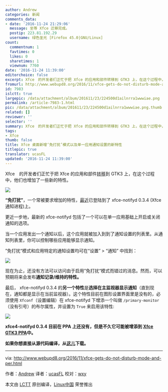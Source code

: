 ```yaml
---
author: Andrew
categories: 新闻
comments_data:
- date: '2016-11-24 21:29:06'
  message: 坐等 Xfce 迁移完成。
  postip: 223.81.192.29
  username: 绿色圣光 [Firefox 45.0|GNU/Linux]
count:
  commentnum: 1
  favtimes: 0
  likes: 0
  sharetimes: 1
  viewnum: 7760
date: '2016-11-24 11:39:00'
editorchoice: false
excerpt: Xfce　的开发者们正忙于把 Xfce 的应用和部件转移到 GTK3 上，在这个过程中，他们也增加了一些新的特性。
fromurl: http://www.webupd8.org/2016/11/xfce-gets-do-not-disturb-mode-and-per.html
id: 7983
islctt: true
largepic: /data/attachment/album/201611/23/224500d1ailnrra1wwwiae.png
permalink: /article-7983-1.html
pic: /data/attachment/album/201611/23/224500d1ailnrra1wwwiae.png.thumb.jpg
related: []
reviewer: ''
selector: ''
summary: Xfce　的开发者们正忙于把 Xfce 的应用和部件转移到 GTK3 上，在这个过程中，他们也增加了一些新的特性。
tags:
- Xfce
thumb: false
title: Xfce 桌面新增‘免打扰’模式以及单一应用通知设置的新特性
titlepic: true
translator: ucasFL
updated: '2016-11-24 11:39:00'
---
```


Xfce　的开发者们正忙于把 Xfce 的应用和部件[转移](https://wiki.xfce.org/releng/4.14/roadmap)到 GTK3 上，在这个过程中，他们也增加了一些新的特性。


![](/data/attachment/album/201611/23/224500d1ailnrra1wwwiae.png)


**“免打扰”**，一个常被要求增加的特性，[最近](http://simon.shimmerproject.org/2016/11/09/xfce4-notifyd-0-3-4-released-do-not-disturb-and-per-application-settings/)已登陆到了 xfce-notifyd 0.3.4 (Xfce 通知进程)上。


更近一步地，最新的 xfce-notifyd 包括了一个可以在单一应用基础上开启或关闭通知的选项。


当一个应用发出一个通知以后，这个应用就被加入到到了通知设置的列表里。从通知列表里，你可以控制哪些应用能够显示通知。


”免打扰“模式和应用特定的通知设置均可在“设置” > “通知” 中找到：


![](/data/attachment/album/201611/23/224137iah600bbiqthb00w.png)


现在为止，还没有方法可以访问由于启用”免打扰“模式而错过的消息。然而，可以预期将来会发布**通知记录/维持的特性。**


最后， xfce-notifyd 0.3.4 的**另一个特性**是**选择在主监视器显示通知**（直到现在，通知都是显示在当前监视器）。这个特性目前在图形设置界面里是没有的，必须使用 `Xfconf`（设置编辑）在 xfce-notifyd 下增添一个叫做 `/primary-monitor`（没有引号）的布尔属性，并设置为 `True` 来启用该特性:


![](/data/attachment/album/201611/23/224147b94j8xoru33tlir8.png)


**xfce4-notifyd 0.3.4 目前在 PPA 上还没有，但是不久它可能被增添到 [Xfce GTK3 PPA](https://launchpad.net/%7Exubuntu-dev/+archive/ubuntu/xfce4-gtk3)中。**


**如果你想直接从源代码编译，从[这儿](http://archive.xfce.org/src/apps/xfce4-notifyd/0.3/)下载。**




---


via: <http://www.webupd8.org/2016/11/xfce-gets-do-not-disturb-mode-and-per.html>


作者：[Andrew](http://www.webupd8.org/p/about.html) 译者：[ucasFL](https://github.com/ucasFL) 校对：[wxy](https://github.com/wxy)


本文由 [LCTT](https://github.com/LCTT/TranslateProject) 原创编译，[Linux中国](https://linux.cn/) 荣誉推出
